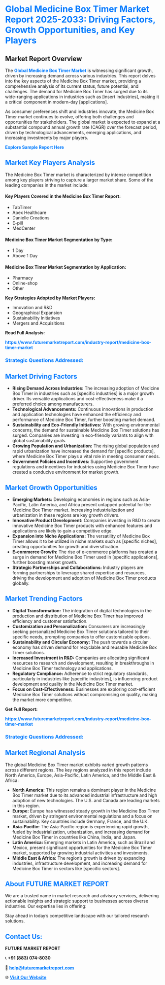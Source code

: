 <h1 style="color: #007BFF;">Global Medicine Box Timer Market Report 2025-2033: Driving Factors, Growth Opportunities, and Key Players</h1>

<section id="overview">
<h2>Market Report Overview</h2>
<p>The <a href="https://www.futuremarketreport.com/industry-report/medicine-box-timer-market" style="color: #007BFF; text-decoration: none;"><strong>Global Medicine Box Timer Market</strong></a> is witnessing significant growth, driven by increasing demand across various industries. This report delves into the key aspects of the Medicine Box Timer market, providing a comprehensive analysis of its current status, future potential, and challenges. The demand for Medicine Box Timer has surged due to its wide-ranging applications in industries such as [insert industries], making it a critical component in modern-day [applications].</p>
<p>As consumer preferences shift and industries innovate, the Medicine Box Timer market continues to evolve, offering both challenges and opportunities for stakeholders. The global market is expected to expand at a substantial compound annual growth rate (CAGR) over the forecast period, driven by technological advancements, emerging applications, and increasing investments by major players.</p>
</section>

<section id="overview">
<p><a href="https://www.futuremarketreport.com/request-sample/reportId=92625" style="color: #007BFF; text-decoration: none;"><strong>Explore Sample Report Here</strong></a></p>
</section>

<section id="key-players">
<h2 style="color: #007BFF;">Market Key Players Analysis</h2>
<p>The Medicine Box Timer market is characterized by intense competition among key players striving to capture a larger market share. Some of the leading companies in the market include:</p>
<h4>Key Players Covered in the Medicine Box Timer Report:</h4>
<ul><li>TabTimer</li><li>Apex Healthcare</li><li>Danielle Creations</li><li>E-pill</li><li>MedCenter</li></ul>
<h4>Medicine Box Timer Market Segmentation by Type:</h4>
<ul><li>1 Day</li><li>Above 1 Day</li></ul>

<h4>Medicine Box Timer Market Segmentation by Application:</h4>
<ul><li>Pharmacy</li><li>Online-shop</li><li>Other</li></ul>
<p><strong>Key Strategies Adopted by Market Players:</strong></p>
<ul>
<li>Innovation and R&D</li>
<li>Geographical Expansion</li>
<li>Sustainability Initiatives</li>
<li>Mergers and Acquisitions</li>
</ul>
</section>

<section>
<p><strong>Read Full Analysis: </strong></p><a href="https://www.futuremarketreport.com/industry-report/medicine-box-timer-market" style="color: #007BFF; text-decoration: none;"><strong>https://www.futuremarketreport.com/industry-report/medicine-box-timer-market</strong></a>
<h3 style="color: #007BFF;">Strategic Questions Addressed:</h3>
</section>

<section id="driving-factors">
<h2 style="color: #007BFF;">Market Driving Factors</h2>
<ul>
<li><strong>Rising Demand Across Industries:</strong> The increasing adoption of Medicine Box Timer in industries such as [specific industries] is a major growth driver. Its versatile applications and cost-effectiveness make it a preferred choice among manufacturers.</li>
<li><strong>Technological Advancements:</strong> Continuous innovations in production and application technologies have enhanced the efficiency and performance of Medicine Box Timer, further boosting market demand.</li>
<li><strong>Sustainability and Eco-Friendly Initiatives:</strong> With growing environmental concerns, the demand for sustainable Medicine Box Timer solutions has surged. Companies are investing in eco-friendly variants to align with global sustainability goals.</li>
<li><strong>Growing Population and Urbanization:</strong> The rising global population and rapid urbanization have increased the demand for [specific products], where Medicine Box Timer plays a vital role in meeting consumer needs.</li>
<li><strong>Government Policies and Incentives:</strong> Supportive government regulations and incentives for industries using Medicine Box Timer have created a conducive environment for market growth.</li>
</ul>
</section>

<section id="growth-opportunities">
<h2 style="color: #007BFF;">Market Growth Opportunities</h2>
<ul>
<li><strong>Emerging Markets:</strong> Developing economies in regions such as Asia-Pacific, Latin America, and Africa present untapped potential for the Medicine Box Timer market. Increasing industrialization and urbanization in these regions are key growth drivers.</li>
<li><strong>Innovative Product Development:</strong> Companies investing in R&D to create innovative Medicine Box Timer products with enhanced features and applications are likely to gain a competitive edge.</li>
<li><strong>Expansion into Niche Applications:</strong> The versatility of Medicine Box Timer allows it to be utilized in niche markets such as [specific niches], creating opportunities for growth and diversification.</li>
<li><strong>E-commerce Growth:</strong> The rise of e-commerce platforms has created a surge in demand for Medicine Box Timer used in [specific applications], further boosting market growth.</li>
<li><strong>Strategic Partnerships and Collaborations:</strong> Industry players are forming partnerships to leverage shared expertise and resources, driving the development and adoption of Medicine Box Timer products globally.</li>
</ul>
</section>

<section id="trending-factors">
<h2 style="color: #007BFF;">Market Trending Factors</h2>
<ul>
<li><strong>Digital Transformation:</strong> The integration of digital technologies in the production and distribution of Medicine Box Timer has improved efficiency and customer satisfaction.</li>
<li><strong>Customization and Personalization:</strong> Consumers are increasingly seeking personalized Medicine Box Timer solutions tailored to their specific needs, prompting companies to offer customizable options.</li>
<li><strong>Sustainability and Circular Economy:</strong> The push towards a circular economy has driven demand for recyclable and reusable Medicine Box Timer solutions.</li>
<li><strong>Increased Investment in R&D:</strong> Companies are allocating significant resources to research and development, resulting in breakthroughs in Medicine Box Timer technology and applications.</li>
<li><strong>Regulatory Compliance:</strong> Adherence to strict regulatory standards, particularly in industries like [specific industries], is influencing product development and quality in the Medicine Box Timer market.</li>
<li><strong>Focus on Cost-Effectiveness:</strong> Businesses are exploring cost-efficient Medicine Box Timer solutions without compromising on quality, making the market more competitive.</li>
</ul>
</section>

<section>
<p><strong>Get Full Report: </strong></p><a href="https://www.futuremarketreport.com/industry-report/medicine-box-timer-market" style="color: #007BFF; text-decoration: none;"><strong>https://www.futuremarketreport.com/industry-report/medicine-box-timer-market</strong></a>
<h3 style="color: #007BFF;">Strategic Questions Addressed:</h3>
</section>


<section id="regional-analysis">
<h2 style="color: #007BFF;">Market Regional Analysis</h2>
<p>The global Medicine Box Timer market exhibits varied growth patterns across different regions. The key regions analyzed in this report include North America, Europe, Asia-Pacific, Latin America, and the Middle East & Africa:</p>
<ul>
<li><strong>North America:</strong> This region remains a dominant player in the Medicine Box Timer market due to its advanced industrial infrastructure and high adoption of new technologies. The U.S. and Canada are leading markets in this region.</li>
<li><strong>Europe:</strong> Europe has witnessed steady growth in the Medicine Box Timer market, driven by stringent environmental regulations and a focus on sustainability. Key countries include Germany, France, and the U.K.</li>
<li><strong>Asia-Pacific:</strong> The Asia-Pacific region is experiencing rapid growth, fueled by industrialization, urbanization, and increasing demand for Medicine Box Timer in countries like China, India, and Japan.</li>
<li><strong>Latin America:</strong> Emerging markets in Latin America, such as Brazil and Mexico, present significant opportunities for the Medicine Box Timer market, supported by growing industrial activities and investments.</li>
<li><strong>Middle East & Africa:</strong> The region’s growth is driven by expanding industries, infrastructure development, and increasing demand for Medicine Box Timer in sectors like [specific sectors].</li>
</ul>
</section>

<footer>
<h2 style="color: #007BFF;">About FUTURE MARKET REPORT</h2>
<p>We are a trusted name in market research and advisory services, delivering actionable insights and strategic support to businesses across diverse industries. Our expertise lies in offering:</p>

<p>Stay ahead in today’s competitive landscape with our tailored research solutions.</p>

<h2 style="color: #007BFF;">Contact Us:</h2>
<p><strong>FUTURE MARKET REPORT</strong></p>
<p>📞 <strong>+91 (883) 074-8030</strong></p>
<p>📧 <strong><a href="mailto:help@futuremarketreport.com" style="color: #007BFF;">help@futuremarketreport.com</a></strong></p>
<p>🌐 <strong><a href="https://www.futuremarketreport.com/" style="color: #007BFF;">Visit Our Website</a></strong></p>
</footer>